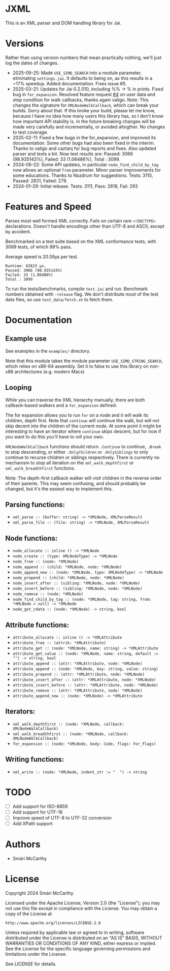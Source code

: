 # JXML

This is an XML parser and DOM handling library for Jai.
	
# Versions

Rather than using version numbers that mean practically nothing, we'll just log the dates of changes.

 * 2025-09-25: Made `USE_SIMD_SEARCH` into a module parameter, eliminating `settings.jai`. It defaults to being on, as this results in a ~17% speedup. Added documentation. Fixes issue #5.
 * 2025-03-21: Updates for Jai 0.2.010, including %% -> \% in prints. Fixed bug in `for_expansion`. Resolved feature request [#4](https://github.com/smari/jai-xml/issues/4) on user data and stop condition for walk callbacks, thanks again valigo. Note: This changes the signature for `XMLNodeWalkCallback`, which can break your builds. Sorry about that. If this broke your build, please let me know, because I have no idea how many users this library has, so I don't know how important API stability is. In the future breaking changes will be made very carefully and incrementally, or avoided altogther. No changes to test coverage.
 * 2025-02-11: Fixed a few bugs in the for_expansion, and improved its documentation. Some other bugs had also been fixed in the interim. Thanks to valigo and caztanj for bug reports and fixes. Also updated parser and tests a bit. Now test results are: Passed: 3066 (98.935143%), Failed: 33 (1.06486%), Total : 3099.
 * 2024-06-22: Some API updates, in particular `node_find_child_by_tag` now allows an optional `from` parameter. Minor parser improvements for some educations. Thanks to Nozdrum for suggestions. Tests: 3110, Passed: 2831, Failed: 279.
 * 2024-01-29: Initial release. Tests: 3111, Pass: 2818, Fail: 293

# Features and Speed

Parses most well formed XML correctly. Fails on certain rare `<!DOCTYPE>` declarations. Doesn't handle encodings other than UTF-8 and ASCII, except by accident.

Benchmarked on a test suite based on the XML conformance tests, with 3099 tests, of which 99% pass. 

Average speed is 20.59µs per test.

```
Runtime: 63823 µs.
Passed: 3066 (98.935143%)
Failed: 33 (1.06486%)
Total : 3099
```

To run the tests/benchmarks, compile `test.jai` and run. Benchmark numbers obtained with `-release` flag. We don't distribute most of the test data files, so use `test_data/fetch.sh` to fetch them.

# Documentation

## Example use

See examples in the `examples/` directory.

Note that this module takes the module parameter `USE_SIMD_STRING_SEARCH`, which relies on x86-64 assembly. Set it to false to use this library on non-x86 architectures (e.g. modern Macs)

## Looping

While you can traverse the XML hierarchy manually, there are both callback-based walkers and a `for_expansion` defined. 

The for expansion allows you to run `for` on a node and it will walk its children, depth first. Note that `continue` will continue the walk, but will *not* skip decent into the children of the current node. At some point it might be interesting to have an iterator where `continue` skips descent, but for now if you want to do this you'll have to roll your own.

`XMLNodeWalkCallback` functions should return `.Continue` to continue, `.Break` to stop descending, or either `.OnlyChildren` or `.OnlySiblings` to only continue to recurse children or siblings respectively. There is currently no mechanism to stop all iteration on the `xml_walk_depthfirst` or `xml_walk_breadthfirst` functions.

Note: The depth-first callback walker will visit children in the reverse order of their parents. This may seem confusing, and should probably be changed, but it's the easiest way to implement this.


## Parsing functions:
 * `xml_parse :: (buffer: string) -> *XMLNode, XMLParseResult`
 * `xml_parse_file :: (file: string) -> *XMLNode, XMLParseResult`

## Node functions:
 * `node_allocate :: inline () -> *XMLNode`
 * `node_create :: (type: XMLNodeType) -> *XMLNode`
 * `node_free :: (node: *XMLNode)`
 * `node_append :: (child: *XMLNode, node: *XMLNode)`
 * `node_append_new :: (node: *XMLNode, type: XMLNodeType) -> *XMLNode`
 * `node_prepend :: (child: *XMLNode, node: *XMLNode)`
 * `node_insert_after :: (sibling: *XMLNode, node: *XMLNode)`
 * `node_insert_before :: (sibling: *XMLNode, node: *XMLNode)`
 * `node_remove :: (node: *XMLNode)`
 * `node_find_child_by_tag :: (node: *XMLNode, tag: string, from: *XMLNode = null) -> *XMLNode`
 * `node_get_cdata :: (node: *XMLNode) -> string, bool`

## Attribute functions:
 * `attribute_allocate :: inline () -> *XMLAttribute`
 * `attribute_free :: (attrib: *XMLAttribute)`
 * `attribute_get :: (node: *XMLNode, name: string) -> *XMLAttribute`
 * `attribute_get_value :: (node: *XMLNode, name: string, default := "") -> string, bool`
 * `attribute_append :: (attr: *XMLAttribute, node: *XMLNode)`
 * `attribute_append :: (node: *XMLNode, key: string, value: string)`
 * `attribute_prepend :: (attr: *XMLAttribute, node: *XMLNode)`
 * `attribute_insert_after :: (attr: *XMLAttribute, node: *XMLNode)`
 * `attribute_insert_before :: (attr: *XMLAttribute, node: *XMLNode)`
 * `attribute_remove :: (attr: *XMLAttribute, node: *XMLNode)`
 * `attribute_append_new :: (node: *XMLNode) -> *XMLAttribute`

## Iterators:
 * `xml_walk_depthfirst :: (node: *XMLNode, callback: XMLNodeWalkCallback)`
 * `xml_walk_breadthfirst :: (node: *XMLNode, callback: XMLNodeWalkCallback)`
 * `for_expansion :: (node: *XMLNode, body: Code, flags: For_Flags)`
 
## Writing functions:
 * `xml_write :: (node: *XMLNode, indent_str := "  ") -> string`

# TODO

 * [ ] Add support for ISO-8859
 * [ ] Add support for UTF-16
 * [ ] Improve speed of UTF-8 to UTF-32 conversion
 * [ ] Add XPath support

# Authors

 * Smári McCarthy

# License

Copyright 2024 Smári McCarthy. 

Licensed under the Apache License, Version 2.0 (the "License");
you may not use this file except in compliance with the License.
You may obtain a copy of the License at

    http://www.apache.org/licenses/LICENSE-2.0

Unless required by applicable law or agreed to in writing, software
distributed under the License is distributed on an "AS IS" BASIS,
WITHOUT WARRANTIES OR CONDITIONS OF ANY KIND, either express or implied.
See the License for the specific language governing permissions and
limitations under the License.

See LICENSE for details.
